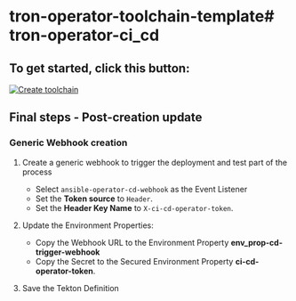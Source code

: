 # tron-operator-toolchain-template# tron-operator-ci_cd

## To get started, click this button:
[![Create toolchain](https://cloud.ibm.com/devops/graphics/create_toolchain_button.png)](https://cloud.ibm.com/devops/setup/deploy?repository=https%3A%2F%2Fgithub.com%2Fjauninb%2Ftron-operator-toolchain-template&env_id=ibm:yp:us-south&source_provider=githubconsolidated)

## Final steps - Post-creation update

### Generic Webhook creation

1) Create a generic webhook to trigger the deployment and test part of the process
   - Select `ansible-operator-cd-webhook` as the Event Listener
   - Set the **Token source** to `Header`.
   - Set the **Header Key Name** to `X-ci-cd-operator-token`.

2) Update the Environment Properties:
   - Copy the Webhook URL to the Environment Property **env_prop-cd-trigger-webhook**
   - Copy the Secret to the Secured Environment Property **ci-cd-operator-token**.

3) Save the Tekton Definition

